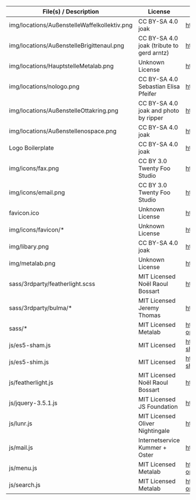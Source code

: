 | File(s) / Description                         | License                                   | Source                                  |
| --------------------------------------------- | ----------------------------------------- | --------------------------------------- |
| img/locations/AußenstelleWaffelkollektiv.png  | CC BY-SA 4.0 joak                         | https://joak.nospace.at                 |
| img/locations/AußenstelleBrigittenauI.png     | CC BY-SA 4.0 joak (tribute to gerd arntz) | https://joak.nospace.at                 |
| img/locations/HauptstelleMetalab.png          | Unknown License                           | https://metalab.at/wiki/CI              |
| img/locations/nologo.png                      | CC BY-SA 4.0 Sebastian Elisa Pfeifer      | https://sebastian-elisa-pfeifer.eu      |
| img/locations/AußenstelleOttakring.png        | CC BY-SA 4.0 joak and photo by ripper     | https://joak.nospace.at                 |
| img/locations/Außenstellenospace.png          | CC BY-SA 4.0 joak                         | https://joak.nospace.at                 |
| Logo Boilerplate                              | CC BY-SA 4.0 joak                         | https://joak.nospace.at                 |
| img/icons/fax.png                             | CC BY 3.0 Twenty Foo Studio               | https://twfoo.co/                       |
| img/icons/email.png                           | CC BY 3.0 Twenty Foo Studio               | https://twfoo.co/                       |
| favicon.ico                                   | Unknown License                           | https://metalab.at/wiki/CI              |
| img/icons/favicon/*                           | Unknown License                           | https://metalab.at/wiki/CI              |
| img/libary.png                                | CC BY-SA 4.0 joak                         | https://joak.nospace.at                 |
| img/metalab.png                               | Unknown License                           | https://metalab.at/wiki/CI              |
| sass/3rdparty/featherlight.scss               | MIT Licensed Noël Raoul Bossart           | http://noelboss.github.io/featherlight  |
| sass/3rdparty/bulma/*                         | MIT Licensed Jeremy Thomas                | https://bulma.io/                       |
| sass/*                                        | MIT Licensed Metalab                      | https://github.com/Metalab/library-opac |
| js/es5-sham.js                                | MIT Licensed                              | https://github.com/es-shims/es5-shim    |
| js/es5-shim.js                                | MIT Licensed                              | https://github.com/es-shims/es5-shim    |
| js/featherlight.js                            | MIT Licensed Noël Raoul Bossart           | http://noelboss.github.io/featherlight  |
| js/jquery-3.5.1.js                            | MIT Licensed JS Foundation                | https://jquery.com                      |
| js/lunr.js                                    | MIT Licensed Oliver Nightingale           | http://lunrjs.com                       |
| js/mail.js                                    | Internetservice Kummer + Oster            | https://jumk.de/nospam                  |
| js/menu.js                                    | MIT Licensed Metalab                      | https://github.com/Metalab/library-opac |
| js/search.js                                  | MIT Licensed Metalab                      | https://github.com/Metalab/library-opac |
